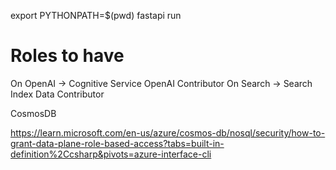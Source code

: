 export PYTHONPATH=$(pwd)
fastapi run


# Roles to have

On OpenAI -> Cognitive Service OpenAI Contributor
On Search -> Search Index Data Contributor

CosmosDB

https://learn.microsoft.com/en-us/azure/cosmos-db/nosql/security/how-to-grant-data-plane-role-based-access?tabs=built-in-definition%2Ccsharp&pivots=azure-interface-cli